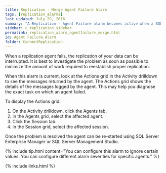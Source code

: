 ```yaml
---
title: Replication - Merge Agent Failure Alarm
tags: [replication_alarms]
last_updated: July 29, 2016
summary: "A Replication - Agent Failure alarm becomes active when a SQL Server replication agent has failed."
sidebar: c_replication_sidebar
permalink: replication_alarm_agentfailure_merge.html
id: Agent Failure.Alarm
folder: ConnectReplication
---
```



When a replication agent fails, the replication of your data can be interrupted. It is best to investigate the problem as soon as possible to minimize the amount of work required to reestablish proper replication.

When this alarm is current, look at the Actions grid in the Activity drilldown to see the messages returned by the agent. The Actions grid shows the details of the messages logged by the agent. This may help you diagnose the exact task on which an agent failed.

To display the Actions grid:

1. On the Activity drilldown, click the Agents tab.
2. In the Agents grid, select the affected agent.
3. Click the Session tab.
4. In the Session grid, select the affected session.

Once the problem is resolved the agent can be re-started using SQL Server Enterprise Manager or SQL Server Management Studio.

{% include tip.html content="You can configure this alarm to ignore certain values. You can configure different alarm severities for specific agents." %}


{% include links.html %}
